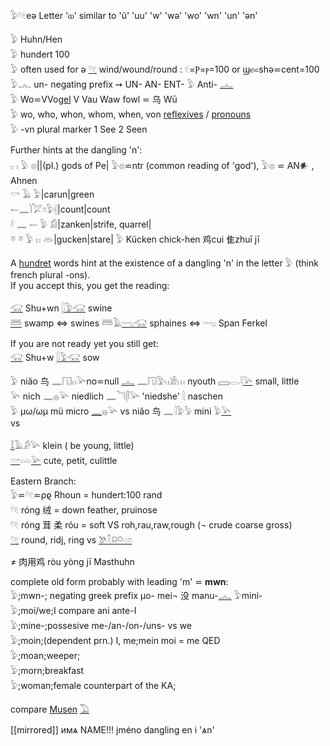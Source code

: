 𓅱𓍢𓏲eə Letter 'ⲱ' similar to 'ũ' 'uu' 'w' 'wə' 'wo' 'wn' 'un' 'ən'  

𓅱 Huhn/Hen  
𓅱 hundert 100  
𓅱 often used for ə [𓍢](𓍢)[𓏲](𓏲) wind/wound/round : 𓏲=Ⲣ=ⲣ=100 or ϣⲉ⋍shə⋍cent=100  
𓅱𓂜 un-  negating prefix  ➙ UN- AN- ENT- 𓅱 Anti- [𓂜](𓂜)  
𓅱 Wo⋍VVo[gel](𓅪) V Vau Waw fowl ⋍ 乌 Wū  
𓅱 wo, who, whon, whom, when, von [reflexives](Reflexives) / [pronouns](Pronouns)  
𓅱 -vn plural marker  1 See 2 Seen  

Further hints at the dangling 'n':  
𓊪 𓏤 𓅱 𓊖||(pl.) gods of Pe| 𓅱𓊖⋍ntr (common reading of 'god'), 𓅱𓊖 ⋍ AN𒀭 , Ahnen  
𓎡 𓄿 𓅱|carun|green  
𓍿𓈖𓌙𓅯𓏌𓅱𓏜|count|count  
𓍲 𓈖 𓍿 𓅱 𓀁|zanken|strife, quarrel|  
𓎼 𓎼 𓅱 𓏮 𓁻|gucken|stare| 𓅱 Kücken chick-hen 鸡cui 隹zhuī jī  

A [hundret](𓅱) words hint at the existence of a dangling 'n' in the letter 𓅱 (think french plural -ons).  
If you accept this, you get the reading:  

[𓃟](𓃟) Shu+wn [𓆄](𓆄)[𓅱](𓅱)[𓃟](𓃟) swine  
[𓆷](𓆷) swamp ⇔ swines 𓆷𓄿[𓂸](𓂸)[𓃟](𓃟)  sphaines ⇔ 𓂸 Span Ferkel  

If you are not ready yet you still get:  
[𓃟](𓃟) Shu+w [𓆄](𓆄)[𓅱](𓅱)[𓃟](𓃟) sow  


𓅱 niǎo 鸟 𓈖𓉔𓏮𓅪no⋍null [𓂜](𓂜) 𓈖𓉔𓅱𓏮𓀀𓏥  nyouth 𓈙𓂋𓇋[𓅪](𓅪) small, little  
𓅪 nich 𓈖𓐍𓅪 niedlich 𓈖𓆓𓋴𓅪 'niedshe' 𓇛 naschen  
𓅱 µω/ωµ mü micro [𓈖](𓈖)𓐍𓅪   vs niǎo 鸟 𓈖𓇋𓅱𓅦  mini 𓅱[𓅪](𓅪)  
vs  

[𓆼](𓆼)𓄿𓀔𓅪 klein    (   be young, little)  
[𓎡](𓎡)𓏏𓏏[𓅪](𓅪) cute, petit, culittle  

Eastern Branch:  
𓅱⋍𓍢𓏲⋍ρϱ Rhoun = hundert:100 rand  
𓍢𓏲 róng 绒 = down feather, pruinose  
𓍢𓏲 róng 茸 柔 róu = soft VS roh,rau,raw,rough (¬ crude coarse gross)  
[𓍢](𓍢)[𓏲](𓏲) round, ridj, ring  vs [𓌗](𓌗)[𓍵](𓍵)[𓍶](𓍶)[𓋪](𓋪)[𓏸](𓏸)[𓏌](𓏌)  

≠ 肉​用​鸡 ròu yòng jī Masthuhn  



complete old form probably with leading 'm' ⋍ **mwn**:  
𓅱;mwn-; negating greek prefix μo- mei¬ 	没​ manu-[𓂜](𓂜) 𓅱mini-  
𓅱;moi/we;I compare ani ante-I  
𓅱;mine-;possesive me-/an-/on-/uns- vs we  
𓅱;moin;(dependent prn.) I, me;mein moi = me QED  
𓅱;moan;weeper;  
𓅱;morn;breakfast  
𓅱;woman;female counterpart of the KA;  

compare [Musen](Musen) [𓅐](𓅐)  

[[mirrored]] имѧ  NAME!!! jméno dangling en i 'ѧn'
